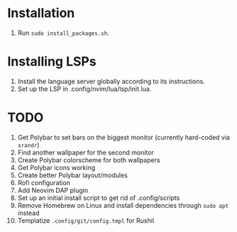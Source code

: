 # Installation

1. Run `sudo install_packages.sh`.

# Installing LSPs

1. Install the language server globally according to its instructions.
2. Set up the LSP in .config/nvim/lua/lsp/init.lua.

# TODO

1. Get Polybar to set bars on the biggest monitor (currently hard-coded via `xrandr`)
1. Find another wallpaper for the second monitor
1. Create Polybar colorscheme for both wallpapers
1. Get Polybar icons working
1. Create better Polybar layout/modules
1. Rofi configuration
1. Add Neovim DAP plugin
1. Set up an initial install script to get rid of .config/scripts  
1. Remove Homebrew on Linux and install dependencies through `sudo apt` instead
1. Templatize `.config/git/config.tmpl` for Rushil
